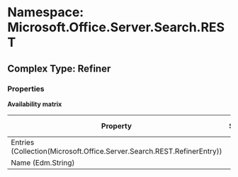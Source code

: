 # Namespace: Microsoft.Office.Server.Search.REST

## Complex Type: Refiner

### Properties

**Availability matrix**

Property | SPO | SP 2019 | SP 2016 | SP 2013
----------|:---:|:-------:|:-------:|:-------
Entries (Collection(Microsoft.Office.Server.Search.REST.RefinerEntry)) | ✅ | ✅ | ✅ | ✅
Name (Edm.String) | ✅ | ✅ | ✅ | ✅
